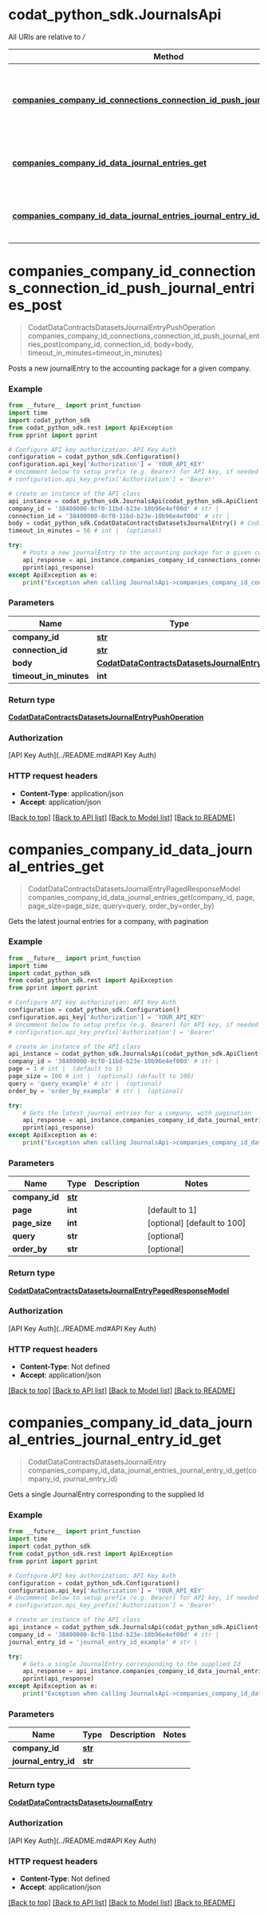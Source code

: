 # codat_python_sdk.JournalsApi

All URIs are relative to */*

Method | HTTP request | Description
------------- | ------------- | -------------
[**companies_company_id_connections_connection_id_push_journal_entries_post**](JournalsApi.md#companies_company_id_connections_connection_id_push_journal_entries_post) | **POST** /companies/{companyId}/connections/{connectionId}/push/journalEntries | Posts a new journalEntry to the accounting package for a given company.
[**companies_company_id_data_journal_entries_get**](JournalsApi.md#companies_company_id_data_journal_entries_get) | **GET** /companies/{companyId}/data/journalEntries | Gets the latest journal entries for a company, with pagination
[**companies_company_id_data_journal_entries_journal_entry_id_get**](JournalsApi.md#companies_company_id_data_journal_entries_journal_entry_id_get) | **GET** /companies/{companyId}/data/journalEntries/{journalEntryId} | Gets a single JournalEntry corresponding to the supplied Id

# **companies_company_id_connections_connection_id_push_journal_entries_post**
> CodatDataContractsDatasetsJournalEntryPushOperation companies_company_id_connections_connection_id_push_journal_entries_post(company_id, connection_id, body=body, timeout_in_minutes=timeout_in_minutes)

Posts a new journalEntry to the accounting package for a given company.

### Example
```python
from __future__ import print_function
import time
import codat_python_sdk
from codat_python_sdk.rest import ApiException
from pprint import pprint

# Configure API key authorization: API Key Auth
configuration = codat_python_sdk.Configuration()
configuration.api_key['Authorization'] = 'YOUR_API_KEY'
# Uncomment below to setup prefix (e.g. Bearer) for API key, if needed
# configuration.api_key_prefix['Authorization'] = 'Bearer'

# create an instance of the API class
api_instance = codat_python_sdk.JournalsApi(codat_python_sdk.ApiClient(configuration))
company_id = '38400000-8cf0-11bd-b23e-10b96e4ef00d' # str | 
connection_id = '38400000-8cf0-11bd-b23e-10b96e4ef00d' # str | 
body = codat_python_sdk.CodatDataContractsDatasetsJournalEntry() # CodatDataContractsDatasetsJournalEntry |  (optional)
timeout_in_minutes = 56 # int |  (optional)

try:
    # Posts a new journalEntry to the accounting package for a given company.
    api_response = api_instance.companies_company_id_connections_connection_id_push_journal_entries_post(company_id, connection_id, body=body, timeout_in_minutes=timeout_in_minutes)
    pprint(api_response)
except ApiException as e:
    print("Exception when calling JournalsApi->companies_company_id_connections_connection_id_push_journal_entries_post: %s\n" % e)
```

### Parameters

Name | Type | Description  | Notes
------------- | ------------- | ------------- | -------------
 **company_id** | [**str**](.md)|  | 
 **connection_id** | [**str**](.md)|  | 
 **body** | [**CodatDataContractsDatasetsJournalEntry**](CodatDataContractsDatasetsJournalEntry.md)|  | [optional] 
 **timeout_in_minutes** | **int**|  | [optional] 

### Return type

[**CodatDataContractsDatasetsJournalEntryPushOperation**](CodatDataContractsDatasetsJournalEntryPushOperation.md)

### Authorization

[API Key Auth](../README.md#API Key Auth)

### HTTP request headers

 - **Content-Type**: application/json
 - **Accept**: application/json

[[Back to top]](#) [[Back to API list]](../README.md#documentation-for-api-endpoints) [[Back to Model list]](../README.md#documentation-for-models) [[Back to README]](../README.md)

# **companies_company_id_data_journal_entries_get**
> CodatDataContractsDatasetsJournalEntryPagedResponseModel companies_company_id_data_journal_entries_get(company_id, page, page_size=page_size, query=query, order_by=order_by)

Gets the latest journal entries for a company, with pagination

### Example
```python
from __future__ import print_function
import time
import codat_python_sdk
from codat_python_sdk.rest import ApiException
from pprint import pprint

# Configure API key authorization: API Key Auth
configuration = codat_python_sdk.Configuration()
configuration.api_key['Authorization'] = 'YOUR_API_KEY'
# Uncomment below to setup prefix (e.g. Bearer) for API key, if needed
# configuration.api_key_prefix['Authorization'] = 'Bearer'

# create an instance of the API class
api_instance = codat_python_sdk.JournalsApi(codat_python_sdk.ApiClient(configuration))
company_id = '38400000-8cf0-11bd-b23e-10b96e4ef00d' # str | 
page = 1 # int |  (default to 1)
page_size = 100 # int |  (optional) (default to 100)
query = 'query_example' # str |  (optional)
order_by = 'order_by_example' # str |  (optional)

try:
    # Gets the latest journal entries for a company, with pagination
    api_response = api_instance.companies_company_id_data_journal_entries_get(company_id, page, page_size=page_size, query=query, order_by=order_by)
    pprint(api_response)
except ApiException as e:
    print("Exception when calling JournalsApi->companies_company_id_data_journal_entries_get: %s\n" % e)
```

### Parameters

Name | Type | Description  | Notes
------------- | ------------- | ------------- | -------------
 **company_id** | [**str**](.md)|  | 
 **page** | **int**|  | [default to 1]
 **page_size** | **int**|  | [optional] [default to 100]
 **query** | **str**|  | [optional] 
 **order_by** | **str**|  | [optional] 

### Return type

[**CodatDataContractsDatasetsJournalEntryPagedResponseModel**](CodatDataContractsDatasetsJournalEntryPagedResponseModel.md)

### Authorization

[API Key Auth](../README.md#API Key Auth)

### HTTP request headers

 - **Content-Type**: Not defined
 - **Accept**: application/json

[[Back to top]](#) [[Back to API list]](../README.md#documentation-for-api-endpoints) [[Back to Model list]](../README.md#documentation-for-models) [[Back to README]](../README.md)

# **companies_company_id_data_journal_entries_journal_entry_id_get**
> CodatDataContractsDatasetsJournalEntry companies_company_id_data_journal_entries_journal_entry_id_get(company_id, journal_entry_id)

Gets a single JournalEntry corresponding to the supplied Id

### Example
```python
from __future__ import print_function
import time
import codat_python_sdk
from codat_python_sdk.rest import ApiException
from pprint import pprint

# Configure API key authorization: API Key Auth
configuration = codat_python_sdk.Configuration()
configuration.api_key['Authorization'] = 'YOUR_API_KEY'
# Uncomment below to setup prefix (e.g. Bearer) for API key, if needed
# configuration.api_key_prefix['Authorization'] = 'Bearer'

# create an instance of the API class
api_instance = codat_python_sdk.JournalsApi(codat_python_sdk.ApiClient(configuration))
company_id = '38400000-8cf0-11bd-b23e-10b96e4ef00d' # str | 
journal_entry_id = 'journal_entry_id_example' # str | 

try:
    # Gets a single JournalEntry corresponding to the supplied Id
    api_response = api_instance.companies_company_id_data_journal_entries_journal_entry_id_get(company_id, journal_entry_id)
    pprint(api_response)
except ApiException as e:
    print("Exception when calling JournalsApi->companies_company_id_data_journal_entries_journal_entry_id_get: %s\n" % e)
```

### Parameters

Name | Type | Description  | Notes
------------- | ------------- | ------------- | -------------
 **company_id** | [**str**](.md)|  | 
 **journal_entry_id** | **str**|  | 

### Return type

[**CodatDataContractsDatasetsJournalEntry**](CodatDataContractsDatasetsJournalEntry.md)

### Authorization

[API Key Auth](../README.md#API Key Auth)

### HTTP request headers

 - **Content-Type**: Not defined
 - **Accept**: application/json

[[Back to top]](#) [[Back to API list]](../README.md#documentation-for-api-endpoints) [[Back to Model list]](../README.md#documentation-for-models) [[Back to README]](../README.md)

